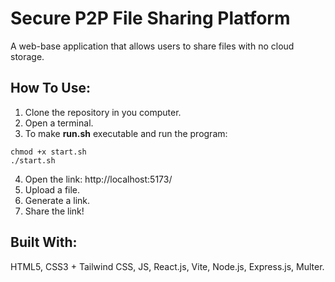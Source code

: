 # Secure P2P File Sharing Platform
A web-base application that allows users to share files with no cloud storage.

## How To Use:
1. Clone the repository in you computer.
2. Open a terminal.
3. To make **run.sh** executable and run the program:
```
chmod +x start.sh
./start.sh
```
4. Open the link: http://localhost:5173/
5. Upload a file.
6. Generate a link.
7. Share the link!

## Built With:
HTML5, CSS3 + Tailwind CSS, JS, React.js, Vite, Node.js, Express.js, Multer.
